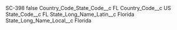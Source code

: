 <?xml version="1.0" encoding="UTF-8"?>
<CustomMetadata xmlns="http://soap.sforce.com/2006/04/metadata" xmlns:xsi="http://www.w3.org/2001/XMLSchema-instance" xmlns:xsd="http://www.w3.org/2001/XMLSchema">
    <label>SC-398</label>
    <protected>false</protected>
    <values>
        <field>Country_Code_State_Code__c</field>
        <value xsi:type="xsd:string">FL</value>
    </values>
    <values>
        <field>Country_Code__c</field>
        <value xsi:type="xsd:string">US</value>
    </values>
    <values>
        <field>State_Code__c</field>
        <value xsi:type="xsd:string">FL</value>
    </values>
    <values>
        <field>State_Long_Name_Latin__c</field>
        <value xsi:type="xsd:string">Florida</value>
    </values>
    <values>
        <field>State_Long_Name_Local__c</field>
        <value xsi:type="xsd:string">Florida</value>
    </values>
</CustomMetadata>
